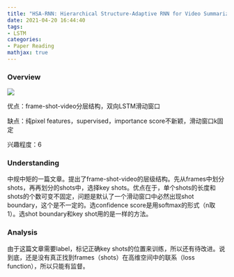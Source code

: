 ```yaml
---
title: "HSA-RNN: Hierarchical Structure-Adaptive RNN for Video Summarization"
date: 2021-04-20 16:44:40
tags:
- LSTM
categories:
- Paper Reading
mathjax: true
---
```


### Overview

![](/HSA-RNN-Hierarchical-Structure-Adaptive-RNN-for-Video-Summarization/1.png)

优点：frame-shot-video分层结构，双向LSTM滑动窗口

缺点：纯pixel features，supervised，importance score不新颖，滑动窗口k固定

兴趣程度：6

<!--more-->

### Understanding

中规中矩的一篇文章。提出了frame-shot-video的层级结构。先从frames中划分shots，再再划分的shots中，选择key shots。优点在于，单个shots的长度和shots的个数可变不固定，问题是默认了一个滑动窗口中必然出现shot boundary，这个是不一定的。选confidence score是用softmax的形式（n取1）。选shot boundary和key shot用的是一样的方法。
	
### Analysis

由于这篇文章需要label，标记正确key shots的位置来训练，所以还有待改进。说到底，还是没有真正找到frames（shots）在高维空间中的联系（loss function），所以只能有监督。